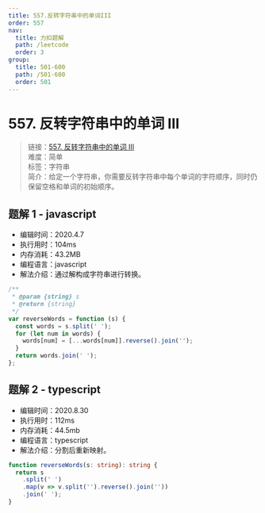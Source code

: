 ```yaml
---
title: 557.反转字符串中的单词III
order: 557
nav:
  title: 力扣题解
  path: /leetcode
  order: 3
group:
  title: 501-600
  path: /501-600
  order: 501
---
```


# 557. 反转字符串中的单词 III

> 链接：[557. 反转字符串中的单词 III](https://leetcode-cn.com/problems/reverse-words-in-a-string-iii/)  
> 难度：简单  
> 标签：字符串  
> 简介：给定一个字符串，你需要反转字符串中每个单词的字符顺序，同时仍保留空格和单词的初始顺序。

## 题解 1 - javascript

- 编辑时间：2020.4.7
- 执行用时：104ms
- 内存消耗：43.2MB
- 编程语言：javascript
- 解法介绍：通过解构成字符串进行转换。

```javascript
/**
 * @param {string} s
 * @return {string}
 */
var reverseWords = function (s) {
  const words = s.split(' ');
  for (let num in words) {
    words[num] = [...words[num]].reverse().join('');
  }
  return words.join(' ');
};
```

## 题解 2 - typescript

- 编辑时间：2020.8.30
- 执行用时：112ms
- 内存消耗：44.5mb
- 编程语言：typescript
- 解法介绍：分割后重新映射。

```typescript
function reverseWords(s: string): string {
  return s
    .split(' ')
    .map(v => v.split('').reverse().join(''))
    .join(' ');
}
```
